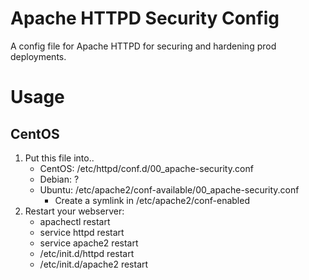 # Apache HTTPD Security Config
A config file for Apache HTTPD for securing and hardening prod deployments.

# Usage
## CentOS
1. Put this file into..
    * CentOS: /etc/httpd/conf.d/00_apache-security.conf
    * Debian: ?
    * Ubuntu: /etc/apache2/conf-available/00_apache-security.conf
        * Create a symlink in /etc/apache2/conf-enabled
1. Restart your webserver: 
    * apachectl restart
    * service httpd restart
    * service apache2 restart
    * /etc/init.d/httpd restart
    * /etc/init.d/apache2 restart
